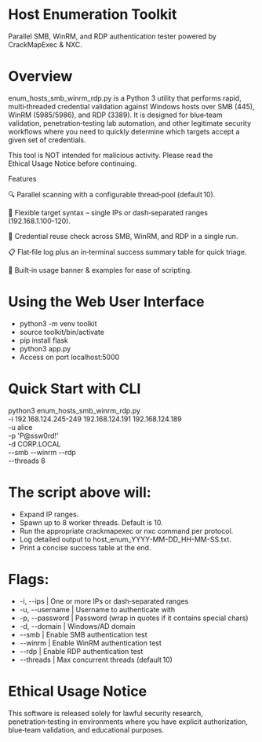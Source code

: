 # Host Enumeration Toolkit

Parallel SMB, WinRM, and RDP authentication tester powered by CrackMapExec & NXC.

# Overview

enum_hosts_smb_winrm_rdp.py is a Python 3 utility that performs rapid, multi‑threaded credential validation against Windows hosts over SMB (445), WinRM (5985/5986), and RDP (3389).  It is designed for blue‑team validation, penetration‑testing lab automation, and other legitimate security workflows where you need to quickly determine which targets accept a given set of credentials.

This tool is NOT intended for malicious activity. Please read the Ethical Usage Notice before continuing.

Features

🔍 Parallel scanning with a configurable thread‑pool (default 10).

🎯 Flexible target syntax – single IPs or dash‑separated ranges (192.168.1.100-120).

🔐 Credential reuse check across SMB, WinRM, and RDP in a single run.

📋 Flat‑file log plus an in‑terminal success summary table for quick triage.

📝 Built‑in usage banner & examples for ease of scripting.

# Using the Web User Interface
- python3 -m venv toolkit
- source toolkit/bin/activate
- pip install flask
- python3 app.py
- Access on port localhost:5000

# Quick Start with CLI

python3 enum_hosts_smb_winrm_rdp.py \
  -i 192.168.124.245-249 192.168.124.191 192.168.124.189 \
  -u alice \
  -p 'P@ssw0rd!' \
  -d CORP.LOCAL \
  --smb --winrm --rdp \
  --threads 8

# The script above will:

- Expand IP ranges. 
- Spawn up to 8 worker threads. Default is 10.
- Run the appropriate crackmapexec or nxc command per protocol.
- Log detailed output to host_enum_YYYY-MM-DD_HH-MM-SS.txt.
- Print a concise success table at the end.

# Flags:
- -i, --ips | One or more IPs or dash‑separated ranges
- -u, --username | Username to authenticate with
- -p, --password | Password (wrap in quotes if it contains special chars)
- -d, --domain | Windows/AD domain
- --smb | Enable SMB authentication test
- --winrm | Enable WinRM authentication test
- --rdp | Enable RDP authentication test
- --threads | Max concurrent threads (default 10)

# Ethical Usage Notice

This software is released solely for lawful security research, penetration‑testing in environments where you have explicit authorization, blue‑team validation, and educational purposes.
